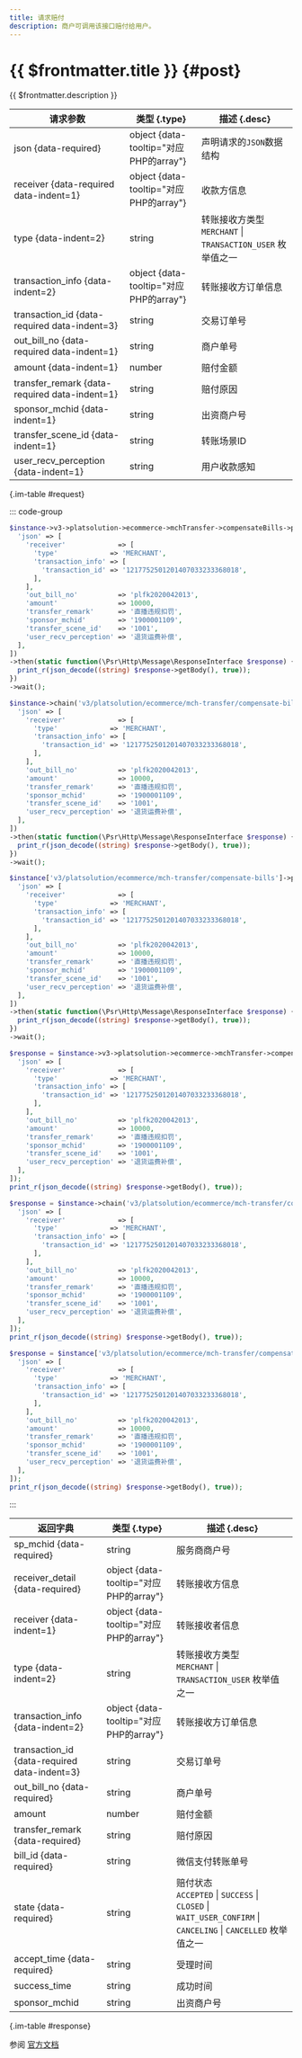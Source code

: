 ```yaml
---
title: 请求赔付
description: 商户可调用该接口赔付给用户。
---
```


# {{ $frontmatter.title }} {#post}

{{ $frontmatter.description }}

| 请求参数 | 类型 {.type} | 描述 {.desc}
| --- | --- | ---
| json {data-required} | object {data-tooltip="对应PHP的array"} | 声明请求的`JSON`数据结构
| receiver {data-required data-indent=1} | object {data-tooltip="对应PHP的array"} | 收款方信息
| type {data-indent=2} | string | 转账接收方类型<br/>`MERCHANT` \| `TRANSACTION_USER` 枚举值之一
| transaction_info {data-indent=2} | object {data-tooltip="对应PHP的array"} | 转账接收方订单信息
| transaction_id {data-required data-indent=3} | string | 交易订单号
| out_bill_no {data-required data-indent=1} | string | 商户单号
| amount {data-indent=1} | number | 赔付金额
| transfer_remark {data-required data-indent=1} | string | 赔付原因
| sponsor_mchid {data-indent=1} | string | 出资商户号
| transfer_scene_id {data-indent=1} | string | 转账场景ID
| user_recv_perception {data-indent=1} | string | 用户收款感知

{.im-table #request}

::: code-group

```php [异步纯链式]
$instance->v3->platsolution->ecommerce->mchTransfer->compensateBills->postAsync([
  'json' => [
    'receiver'             => [
      'type'             => 'MERCHANT',
      'transaction_info' => [
        'transaction_id' => '1217752501201407033233368018',
      ],
    ],
    'out_bill_no'          => 'plfk2020042013',
    'amount'               => 10000,
    'transfer_remark'      => '直播违规扣罚',
    'sponsor_mchid'        => '1900001109',
    'transfer_scene_id'    => '1001',
    'user_recv_perception' => '退货运费补偿',
  ],
])
->then(static function(\Psr\Http\Message\ResponseInterface $response) {
  print_r(json_decode((string) $response->getBody(), true));
})
->wait();
```

```php [异步声明式]
$instance->chain('v3/platsolution/ecommerce/mch-transfer/compensate-bills')->postAsync([
  'json' => [
    'receiver'             => [
      'type'             => 'MERCHANT',
      'transaction_info' => [
        'transaction_id' => '1217752501201407033233368018',
      ],
    ],
    'out_bill_no'          => 'plfk2020042013',
    'amount'               => 10000,
    'transfer_remark'      => '直播违规扣罚',
    'sponsor_mchid'        => '1900001109',
    'transfer_scene_id'    => '1001',
    'user_recv_perception' => '退货运费补偿',
  ],
])
->then(static function(\Psr\Http\Message\ResponseInterface $response) {
  print_r(json_decode((string) $response->getBody(), true));
})
->wait();
```

```php [异步属性式]
$instance['v3/platsolution/ecommerce/mch-transfer/compensate-bills']->postAsync([
  'json' => [
    'receiver'             => [
      'type'             => 'MERCHANT',
      'transaction_info' => [
        'transaction_id' => '1217752501201407033233368018',
      ],
    ],
    'out_bill_no'          => 'plfk2020042013',
    'amount'               => 10000,
    'transfer_remark'      => '直播违规扣罚',
    'sponsor_mchid'        => '1900001109',
    'transfer_scene_id'    => '1001',
    'user_recv_perception' => '退货运费补偿',
  ],
])
->then(static function(\Psr\Http\Message\ResponseInterface $response) {
  print_r(json_decode((string) $response->getBody(), true));
})
->wait();
```

```php [同步纯链式]
$response = $instance->v3->platsolution->ecommerce->mchTransfer->compensateBills->post([
  'json' => [
    'receiver'             => [
      'type'             => 'MERCHANT',
      'transaction_info' => [
        'transaction_id' => '1217752501201407033233368018',
      ],
    ],
    'out_bill_no'          => 'plfk2020042013',
    'amount'               => 10000,
    'transfer_remark'      => '直播违规扣罚',
    'sponsor_mchid'        => '1900001109',
    'transfer_scene_id'    => '1001',
    'user_recv_perception' => '退货运费补偿',
  ],
]);
print_r(json_decode((string) $response->getBody(), true));
```

```php [同步声明式]
$response = $instance->chain('v3/platsolution/ecommerce/mch-transfer/compensate-bills')->post([
  'json' => [
    'receiver'             => [
      'type'             => 'MERCHANT',
      'transaction_info' => [
        'transaction_id' => '1217752501201407033233368018',
      ],
    ],
    'out_bill_no'          => 'plfk2020042013',
    'amount'               => 10000,
    'transfer_remark'      => '直播违规扣罚',
    'sponsor_mchid'        => '1900001109',
    'transfer_scene_id'    => '1001',
    'user_recv_perception' => '退货运费补偿',
  ],
]);
print_r(json_decode((string) $response->getBody(), true));
```

```php [同步属性式]
$response = $instance['v3/platsolution/ecommerce/mch-transfer/compensate-bills']->post([
  'json' => [
    'receiver'             => [
      'type'             => 'MERCHANT',
      'transaction_info' => [
        'transaction_id' => '1217752501201407033233368018',
      ],
    ],
    'out_bill_no'          => 'plfk2020042013',
    'amount'               => 10000,
    'transfer_remark'      => '直播违规扣罚',
    'sponsor_mchid'        => '1900001109',
    'transfer_scene_id'    => '1001',
    'user_recv_perception' => '退货运费补偿',
  ],
]);
print_r(json_decode((string) $response->getBody(), true));
```

:::

| 返回字典 | 类型 {.type} | 描述 {.desc}
| --- | --- | ---
| sp_mchid {data-required} | string | 服务商商户号
| receiver_detail {data-required} | object {data-tooltip="对应PHP的array"} | 转账接收方信息
| receiver {data-indent=1} | object {data-tooltip="对应PHP的array"} | 转账接收者信息
| type {data-indent=2} | string | 转账接收方类型<br/>`MERCHANT` \| `TRANSACTION_USER` 枚举值之一
| transaction_info {data-indent=2} | object {data-tooltip="对应PHP的array"} | 转账接收方订单信息
| transaction_id {data-required data-indent=3} | string | 交易订单号
| out_bill_no {data-required} | string | 商户单号
| amount | number | 赔付金额
| transfer_remark {data-required} | string | 赔付原因
| bill_id {data-required} | string | 微信支付转账单号
| state {data-required} | string | 赔付状态<br/>`ACCEPTED` \| `SUCCESS` \| `CLOSED` \| `WAIT_USER_CONFIRM` \| `CANCELING` \| `CANCELLED` 枚举值之一
| accept_time {data-required} | string | 受理时间
| success_time | string | 成功时间
| sponsor_mchid | string | 出资商户号

{.im-table #response}

参阅 [官方文档](https://pay.weixin.qq.com/doc/v3/partner/4013504175)

